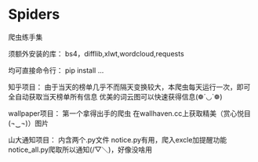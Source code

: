 # Spiders
爬虫练手集

须额外安装的库：
bs4，difflib,xlwt,wordcloud,requests

均可直接命令行：
  pip install ...

知乎项目：
  由于当天的榜单几乎不而隔天变换较大，本爬虫每天运行一次，即可全自动获取当天榜单所有信息
  优美的词云图可以快速获得信息(❁´◡`❁)
  
wallpaper项目：
    第一个拿得出手的爬虫
    在wallhaven.cc上获取精美（赏心悦目(¬‿¬)）图片
    
山大通知项目：
    内含两个.py文件
    notice.py有用，爬入excle加提醒功能
    notice_all.py爬取所以通知(/▽＼)，好像没啥用
